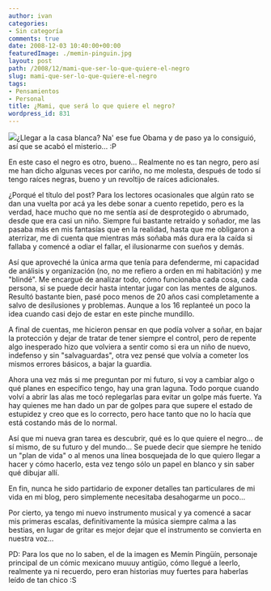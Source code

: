 ```yaml
---
author: ivan
categories:
- Sin categoría
comments: true
date: 2008-12-03 10:40:00+00:00
featuredImage: ./memin-pinguin.jpg
layout: post
path: /2008/12/mami-que-ser-lo-que-quiere-el-negro
slug: mami-que-ser-lo-que-quiere-el-negro
tags:
- Pensamientos
- Personal
title: ¿Mami, que será lo que quiere el negro?
wordpress_id: 831
---
```


[![](/photos/memin-pinguin.jpg)](https://3.bp.blogspot.com/_T2UWuNJg3dQ/STYhxMQybqI/AAAAAAAABNg/WD8h9IV4Q5U/s1600-h/memin-pinguin.jpg)¿Llegar a la casa blanca? Na' ese fue Obama y de paso ya lo consiguió, así que se acabó el misterio... :P

En este caso el negro es otro, bueno... Realmente no es tan negro, pero así me han dicho algunas veces por cariño, no me molesta, después de todo sí tengo raíces negras, bueno y un revoltijo de raíces adicionales.

¿Porqué el título del post? Para los lectores ocasionales que algún rato se dan una vuelta por acá ya les debe sonar a cuento repetido, pero es la verdad, hace mucho que no me sentía así de desprotegido o abrumado, desde que era casi un niño. Siempre fui bastante retraído y soñador, me las pasaba más en mis fantasías que en la realidad, hasta que me obligaron a aterrizar, me di cuenta que mientras más soñaba más dura era la caída si fallaba y comencé a odiar el fallar, el ilusionarme con sueños y demás.

Así que aproveché la única arma que tenía para defenderme, mi capacidad de análisis y organización (no, no me refiero a orden en mi habitación) y me "blindé". Me encargué de analizar todo, cómo funcionaba cada cosa, cada persona, si se puede decir hasta intentar jugar con las mentes de algunos. Resultó bastante bien, pasé poco menos de 20 años casi completamente a salvo de desilusiones y problemas. Aunque a los 16 replanteé un poco la idea cuando casi dejo de estar en este pinche mundillo.

A final de cuentas, me hicieron pensar en que podía volver a soñar, en bajar la protección y dejar de tratar de tener siempre el control, pero de repente algo inesperado hizo que volviera a sentir como si era un niño de nuevo, indefenso y sin "salvaguardas", otra vez pensé que volvía a cometer los mismos errores básicos, a bajar la guardia.

Ahora una vez más si me preguntan por mi futuro, si voy a cambiar algo o qué planes en específico tengo, hay una gran laguna. Todo porque cuando volví a abrir las alas me tocó replegarlas para evitar un golpe más fuerte. Ya hay quienes me han dado un par de golpes para que supere el estado de estupidez y creo que es lo correcto, pero hace tanto que no lo hacía que está costando más de lo normal.

Así que mi nueva gran tarea es descubrir, qué es lo que quiere el negro... de sí mismo, de su futuro y del mundo... Se puede decir que siempre he tenido un "plan de vida" o al menos una línea bosquejada de lo que quiero llegar a hacer y cómo hacerlo, esta vez tengo sólo un papel en blanco y sin saber qué dibujar allí.

En fin, nunca he sido partidario de exponer detalles tan particulares de mi vida en mi blog, pero simplemente necesitaba desahogarme un poco...

Por cierto, ya tengo mi nuevo instrumento musical y ya comencé a sacar mis primeras escalas, definitivamente la música siempre calma a las bestias, en lugar de gritar es mejor dejar que el instrumento se convierta en nuestra voz...

PD: Para los que no lo saben, el de la imagen es Memín Pingüín, personaje principal de un cómic mexicano muuuy antigüo, cómo llegué a leerlo, realmente ya ni recuerdo, pero eran historias muy fuertes para haberlas leído de tan chico :S
